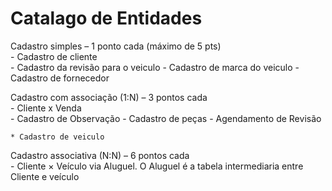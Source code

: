 # Catalago de Entidades

Cadastro simples – 1 ponto cada (máximo de 5 pts)\
	- Cadastro de cliente\
	- Cadastro da revisão para o veiculo
	- Cadastro de marca do veiculo
	- Cadastro de fornecedor

Cadastro com associação (1:N) – 3 pontos cada\
	- Cliente x Venda\
	- Cadastro de Observação
	- Cadastro de peças
	- Agendamento de Revisão
	
	* Cadastro de veiculo

Cadastro associativa (N:N) – 6 pontos cada\
	- Cliente × Veículo via Aluguel. O Aluguel é a tabela intermediaria entre Cliente e veículo

